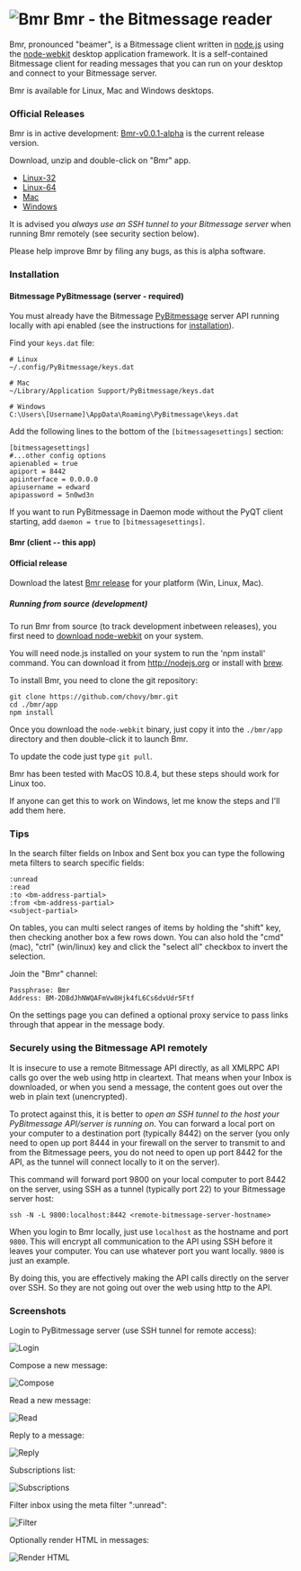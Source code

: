 ![Bmr](/app/img/logo.png) Bmr - the Bitmessage reader
===

Bmr, pronounced "beamer", is a Bitmessage client written in [node.js](http://nodejs.org) using the [node-webkit](https://github.com/rogerwang/node-webkit/) desktop application framework. It is a self-contained Bitmessage client for reading messages that you can run on your desktop and connect to your Bitmessage server.

Bmr is available for Linux, Mac and Windows desktops.

### Official Releases

Bmr is in active development: [Bmr-v0.0.1-alpha](https://github.com/chovy/bmr/releases/tag/0.0.1) is the current release version.

Download, unzip and double-click on "Bmr" app.

* [Linux-32](https://github.com/chovy/bmr/releases/download/0.0.1/Bmr-v0.0.1-alpha-linux32.tgz)
* [Linux-64](https://github.com/chovy/bmr/releases/download/0.0.1/Bmr-v0.0.1-alpha-linux64.tgz)
* [Mac](https://github.com/chovy/bmr/releases/download/0.0.1/Bmr-v0.0.1-alpha-mac.zip)
* [Windows](https://github.com/chovy/bmr/releases/download/0.0.1/Bmr-v0.0.1-alpha-win.zip)

It is advised you *always use an SSH tunnel to your Bitmessage server* when running Bmr remotely (see security section below).

Please help improve Bmr by filing any bugs, as this is alpha software.

### Installation

#### Bitmessage PyBitmessage (server - required)

You must already have the Bitmessage [PyBitmessage](https://github.com/Bitmessage/PyBitmessage) server API running locally with api enabled (see the instructions for [installation](https://bitmessage.org/wiki/Compiling_instructions)).

Find your `keys.dat` file:

    # Linux
    ~/.config/PyBitmessage/keys.dat

    # Mac
    ~/Library/Application Support/PyBitmessage/keys.dat

    # Windows
    C:\Users\[Username]\AppData\Roaming\PyBitmessage\keys.dat

Add the following lines to the bottom of the `[bitmessagesettings]` section:

    [bitmessagesettings]
    #...other config options
    apienabled = true
    apiport = 8442
    apiinterface = 0.0.0.0
    apiusername = edward
    apipassword = 5n0wd3n

If you want to run PyBitmessage in Daemon mode without the PyQT client starting, add `daemon = true` to `[bitmessagesettings]`.

#### Bmr (client -- this app)

#### Official release

Download the latest [Bmr release](https://github.com/chovy/bmr/releases) for your platform (Win, Linux, Mac).

##### Running from source (development)

To run Bmr from source (to track development inbetween releases), you first need to [download node-webkit](https://github.com/rogerwang/node-webkit#downloads) on your system.

You will need node.js installed on your system to run the 'npm install' command. You can download it from http://nodejs.org or install with [brew](http://brew.sh).

To install Bmr, you need to clone the git repository:

    git clone https://github.com/chovy/bmr.git
    cd ./bmr/app
    npm install

Once you download the `node-webkit` binary, just copy it into the `./bmr/app` directory and then double-click it to launch Bmr.

To update the code just type `git pull`.

Bmr has been tested with MacOS 10.8.4, but these steps should work for Linux too.

If anyone can get this to work on Windows, let me know the steps and I'll add them here.

### Tips

In the search filter fields on Inbox and Sent box you can type the following meta filters to search specific fields:

    :unread
    :read
    :to <bm-address-partial>
    :from <bm-address-partial>
    <subject-partial>

On tables, you can multi select ranges of items by holding the "shift" key, then checking another box a few rows down.
You can also hold the "cmd" (mac), "ctrl" (win/linux) key and click the "select all" checkbox to invert the selection.

Join the "Bmr" channel:

    Passphrase: Bmr
    Address: BM-2DBdJhNWQAFmVw8Hjk4fL6Cs6dvUdr5Ftf

On the settings page you can defined a optional proxy service to pass links through that appear in the message body.

### Securely using the Bitmessage API remotely

It is insecure to use a remote Bitmessage API directly, as all XMLRPC API calls go over the web using http in cleartext.
That means when your Inbox is downloaded, or when you send a message, the content goes out over the web in plain text (unencrypted).

To protect against this, it is better to *open an SSH tunnel to the host your PyBitmessage API/server is running on*. You can forward a local port on your computer to a destination port (typically 8442) on the server (you only need to open up port 8444 in your firewall on the server to transmit to and from the Bitmessage peers, you do not need to open up port 8442 for the API, as the tunnel will connect locally to it on the server).

 This command will forward port 9800 on your local computer to port 8442 on the server, using SSH as a tunnel (typically port 22) to your Bitmessage server host:

    ssh -N -L 9800:localhost:8442 <remote-bitmessage-server-hostname>

When you login to Bmr locally, just use `localhost` as the hostname and port `9800`. This will encrypt all communication to the API using SSH before it leaves your computer. You can use whatever port you want locally. `9800` is just an example.

By doing this, you are effectively making the API calls directly on the server over SSH. So they are not going out over the web using http to the API.

### Screenshots

Login to PyBitmessage server (use SSH tunnel for remote access):

![Login](/screenshots/login.png)

Compose a new message:

![Compose](/screenshots/compose.png)

Read a new message:

![Read](/screenshots/read-message.png)

Reply to a message:

![Reply](/screenshots/reply.png)

Subscriptions list:

![Subscriptions](/screenshots/subscriptions.png)

Filter inbox using the meta filter ":unread":

![Filter](/screenshots/filter-unread.png)

Optionally render HTML in messages:

![Render HTML](/screenshots/render-html.png)